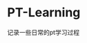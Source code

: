 





















































































































































































# PT-Learning
记录一些日常的pt学习过程

